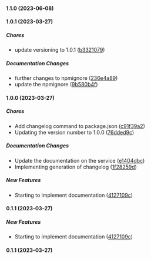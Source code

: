 #### 1.1.0 (2023-06-08)

#### 1.0.1 (2023-03-27)

##### Chores

*  update versioning to 1.0.1 ([b3321079](https://github.com/ElCapitanSponge/BackNG/commit/b3321079ddb7efe2bb3dc379664bbd35db1f4ef8))

##### Documentation Changes

*  further changes to npmignore ([236e4a89](https://github.com/ElCapitanSponge/BackNG/commit/236e4a89fd2148d4ff3018ee3e87391624d6bddb))
*  update the npmignore ([9b580b4f](https://github.com/ElCapitanSponge/BackNG/commit/9b580b4f8a9b90c50cc5361a65b74c0364f7da79))

#### 1.0.0 (2023-03-27)

##### Chores

*  Add changelog command to package.json ([c91f39a2](https://github.com/ElCapitanSponge/BackNG/commit/c91f39a263398a17f067567304f4625ad1e91ae5))
*  Updating the version number to 1.0.0 ([76dded9c](https://github.com/ElCapitanSponge/BackNG/commit/76dded9cb9538ca43510501764020a975aa3e0e1))

##### Documentation Changes

*  Update the documentation on the service ([e1404dbc](https://github.com/ElCapitanSponge/BackNG/commit/e1404dbca6ba6eb6e32791ed7dfe744412a71840))
*  Implementing generation of changelog ([1f28259d](https://github.com/ElCapitanSponge/BackNG/commit/1f28259d4369b86e5c37944d74ef7380ffc4f5cf))

##### New Features

*  Starting to implement documentation ([4127109c](https://github.com/ElCapitanSponge/BackNG/commit/4127109cf7d293fc945bbe5b53e0367b649ced36))

#### 0.1.1 (2023-03-27)

##### New Features

*  Starting to implement documentation ([4127109c](https://github.com/ElCapitanSponge/BackNG/commit/4127109cf7d293fc945bbe5b53e0367b649ced36))

#### 0.1.1 (2023-03-27)

